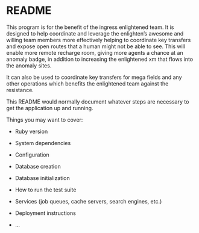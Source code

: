 # README

This program is for the benefit of the ingress enlightened team. It is designed to help coordinate and leverage the enlighten’s awesome and willing team members more effectively helping to coordinate key transfers and expose open routes that a human might not be able to see.  This will enable more remote recharge room, giving more agents a chance at an anomaly badge, in addition to increasing the enlightened xm that flows into the anomaly sites.

It can also be used to coordinate key transfers for mega fields and any other operations which benefits the enlightened team against the resistance.

This README would normally document whatever steps are necessary to get the
application up and running.

Things you may want to cover:

* Ruby version

* System dependencies

* Configuration

* Database creation

* Database initialization

* How to run the test suite

* Services (job queues, cache servers, search engines, etc.)

* Deployment instructions

* ...
